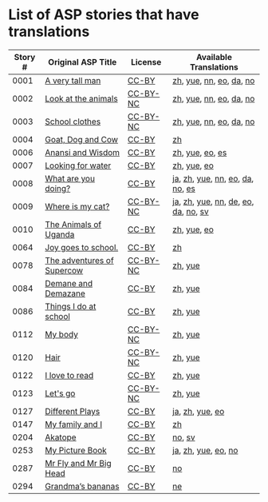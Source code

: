 # List of ASP stories that have translations

Story #  | Original ASP Title | License | Available Translations
-------- | ------------------ | ------- | ----------------------
0001 | [A very tall man](http://africanstorybook.org/stories/very-tall-man-1) | [CC-BY](https://creativecommons.org/licenses/by/3.0/) | [zh](https://github.com/global-asp/global-asp/tree/master/zh), [yue](https://github.com/global-asp/global-asp/tree/master/yue), [nn](https://github.com/global-asp/global-asp/tree/master/nn), [eo](https://github.com/global-asp/global-asp/tree/master/eo), [da](https://github.com/global-asp/global-asp/tree/master/da), [no](https://github.com/global-asp/global-asp/tree/master/no)
0002 | [Look at the animals](http://africanstorybook.org/stories/look-animals) | [CC-BY-NC](http://creativecommons.org/licenses/by-nc/3.0/) | [zh](https://github.com/global-asp/global-asp/tree/master/zh), [yue](https://github.com/global-asp/global-asp/tree/master/yue), [nn](https://github.com/global-asp/global-asp/tree/master/nn), [eo](https://github.com/global-asp/global-asp/tree/master/eo), [da](https://github.com/global-asp/global-asp/tree/master/da), [no](https://github.com/global-asp/global-asp/tree/master/no)
0003 | [School clothes](http://africanstorybook.org/stories/school-clothes) | [CC-BY-NC](http://creativecommons.org/licenses/by-nc/3.0/) | [zh](https://github.com/global-asp/global-asp/tree/master/zh), [yue](https://github.com/global-asp/global-asp/tree/master/yue), [nn](https://github.com/global-asp/global-asp/tree/master/nn), [eo](https://github.com/global-asp/global-asp/tree/master/eo), [da](https://github.com/global-asp/global-asp/tree/master/da), [no](https://github.com/global-asp/global-asp/tree/master/no)
0004 | [Goat, Dog and Cow](http://africanstorybook.org/stories/goat-dog-and-cow) | [CC-BY](https://creativecommons.org/licenses/by/3.0/) | [zh](https://github.com/global-asp/global-asp/tree/master/zh)
0006 | [Anansi and Wisdom](http://africanstorybook.org/stories/anansi-and-wisdom) | [CC-BY](https://creativecommons.org/licenses/by/3.0/) | [zh](https://github.com/global-asp/global-asp/tree/master/zh), [yue](https://github.com/global-asp/global-asp/tree/master/yue), [eo](https://github.com/global-asp/global-asp/tree/master/eo), [es](https://github.com/global-asp/global-asp/tree/master/es)
0007 | [Looking for water](http://africanstorybook.org/stories/looking-water) | [CC-BY](https://creativecommons.org/licenses/by/3.0/) | [zh](https://github.com/global-asp/global-asp/tree/master/zh), [yue](https://github.com/global-asp/global-asp/tree/master/yue), [eo](https://github.com/global-asp/global-asp/tree/master/eo)
0008 | [What are you doing?](http://africanstorybook.org/stories/what-are-you-doing) | [CC-BY](https://creativecommons.org/licenses/by/3.0/) | [ja](https://github.com/global-asp/global-asp/tree/master/ja), [zh](https://github.com/global-asp/global-asp/tree/master/zh), [yue](https://github.com/global-asp/global-asp/tree/master/yue), [nn](https://github.com/global-asp/global-asp/tree/master/nn), [eo](https://github.com/global-asp/global-asp/tree/master/eo), [da](https://github.com/global-asp/global-asp/tree/master/da), [no](https://github.com/global-asp/global-asp/tree/master/no), [es](https://github.com/global-asp/global-asp/tree/master/es)
0009 | [Where is my cat?](http://africanstorybook.org/stories/where-my-cat) | [CC-BY-NC](http://creativecommons.org/licenses/by-nc/3.0/) | [ja](https://github.com/global-asp/global-asp/tree/master/ja), [zh](https://github.com/global-asp/global-asp/tree/master/zh), [yue](https://github.com/global-asp/global-asp/tree/master/yue), [nn](https://github.com/global-asp/global-asp/tree/master/nn), [de](https://github.com/global-asp/global-asp/tree/master/de), [eo](https://github.com/global-asp/global-asp/tree/master/eo), [da](https://github.com/global-asp/global-asp/tree/master/da), [no](https://github.com/global-asp/global-asp/tree/master/no), [sv](https://github.com/global-asp/global-asp/tree/master/sv)
0010 | [The Animals of Uganda](http://africanstorybook.org/stories/animals-uganda-7) | [CC-BY](https://creativecommons.org/licenses/by/4.0/) | [zh](https://github.com/global-asp/global-asp/tree/master/zh), [yue](https://github.com/global-asp/global-asp/tree/master/yue), [eo](https://github.com/global-asp/global-asp/tree/master/eo)
0064 | [Joy goes to school.](http://africanstorybook.org/stories/joy-goes-school) | [CC-BY](https://creativecommons.org/licenses/by/3.0/) | [zh](https://github.com/global-asp/global-asp/tree/master/zh)
0078 | [The adventures of Supercow](http://africanstorybook.org/stories/adventures-supercow) | [CC-BY-NC](http://creativecommons.org/licenses/by-nc/3.0/) | [zh](https://github.com/global-asp/global-asp/tree/master/zh), [yue](https://github.com/global-asp/global-asp/tree/master/yue)
0084 | [Demane and Demazane](http://africanstorybook.org/stories/demane-and-demazane) | [CC-BY](https://creativecommons.org/licenses/by/3.0/) | [zh](https://github.com/global-asp/global-asp/tree/master/zh), [yue](https://github.com/global-asp/global-asp/tree/master/yue)
0086 | [Things I do at school](http://africanstorybook.org/stories/things-i-do-school-0) | [CC-BY](https://creativecommons.org/licenses/by/4.0/) | [zh](https://github.com/global-asp/global-asp/tree/master/zh), [yue](https://github.com/global-asp/global-asp/tree/master/yue)
0112 | [My body](http://africanstorybook.org/stories/my-body) | [CC-BY-NC](http://creativecommons.org/licenses/by-nc/3.0/) | [zh](https://github.com/global-asp/global-asp/tree/master/zh), [yue](https://github.com/global-asp/global-asp/tree/master/yue)
0120 | [Hair](http://africanstorybook.org/stories/hair) | [CC-BY-NC](http://creativecommons.org/licenses/by-nc/3.0/) | [zh](https://github.com/global-asp/global-asp/tree/master/zh), [yue](https://github.com/global-asp/global-asp/tree/master/yue)
0122 | [I love to read](http://africanstorybook.org/stories/i-love-read) | [CC-BY](https://creativecommons.org/licenses/by/3.0/) | [zh](https://github.com/global-asp/global-asp/tree/master/zh), [yue](https://github.com/global-asp/global-asp/tree/master/yue)
0123 | [Let&#039;s go](http://africanstorybook.org/stories/lets-go) | [CC-BY-NC](http://creativecommons.org/licenses/by-nc/3.0/) | [zh](https://github.com/global-asp/global-asp/tree/master/zh), [yue](https://github.com/global-asp/global-asp/tree/master/yue)
0127 | [Different Plays](http://africanstorybook.org/stories/different-plays) | [CC-BY](https://creativecommons.org/licenses/by/4.0/) | [ja](https://github.com/global-asp/global-asp/tree/master/ja), [zh](https://github.com/global-asp/global-asp/tree/master/zh), [yue](https://github.com/global-asp/global-asp/tree/master/yue), [eo](https://github.com/global-asp/global-asp/tree/master/eo)
0147 | [My family and I](http://africanstorybook.org/stories/my-family-and-i) | [CC-BY](https://creativecommons.org/licenses/by/3.0/) | [zh](https://github.com/global-asp/global-asp/tree/master/zh)
0204 | [Akatope](http://africanstorybook.org/stories/akatope) | [CC-BY](https://creativecommons.org/licenses/by/3.0/) | [no](https://github.com/global-asp/global-asp/tree/master/no), [sv](https://github.com/global-asp/global-asp/tree/master/sv)
0253 | [My Picture Book](http://africanstorybook.org/stories/my-picture-book-0) | [CC-BY](https://creativecommons.org/licenses/by/4.0/) | [ja](https://github.com/global-asp/global-asp/tree/master/ja), [zh](https://github.com/global-asp/global-asp/tree/master/zh), [yue](https://github.com/global-asp/global-asp/tree/master/yue), [eo](https://github.com/global-asp/global-asp/tree/master/eo), [no](https://github.com/global-asp/global-asp/tree/master/no)
0287 | [Mr Fly and Mr Big Head ](http://africanstorybook.org/stories/mr-fly-and-mr-big-head) | [CC-BY](https://creativecommons.org/licenses/by/3.0/) | [no](https://github.com/global-asp/global-asp/tree/master/no)
0294 | [Grandma’s bananas](http://africanstorybook.org/stories/grandma%E2%80%99s-bananas) | [CC-BY](https://creativecommons.org/licenses/by/3.0/) | [ne](https://github.com/global-asp/global-asp/tree/master/ne)
